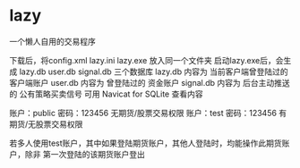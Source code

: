 # lazy
一个懒人自用的交易程序

下载后，将config.xml lazy.ini lazy.exe 放入同一个文件夹
启动lazy.exe后，会生成 lazy.db user.db signal.db 三个数据库
lazy.db 内容为 当前客户端曾登陆过的 客户端账户
user.db 内容为 曾登陆过的 资金账户
signal.db 内容为 后台主动推送的 公有策略买卖信号
可用 Navicat for SQLite 查看内容

账户：public 密码：123456 无期货/股票交易权限
账户：test  密码：123456 有期货/无股票交易权限

若多人使用test账户，其中如果登陆期货账户，其他人登陆时，均能操作此期货账户，除非 第一次登陆的该期货账户登出
